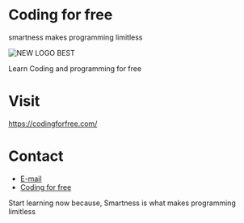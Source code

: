 # Coding for free
smartness makes programming limitless

![NEW LOGO BEST](https://user-images.githubusercontent.com/94104126/183973038-dcb05d3c-883c-45c9-ae99-307f6c505f85.png)


Learn Coding and programming for free

# Visit
https://codingforfree.com/

# Contact
- [E-mail](Info@codingforfree.com)
- [Coding for free](https://codingforfree.com/)

Start learning now because, Smartness is what makes programming limitless


